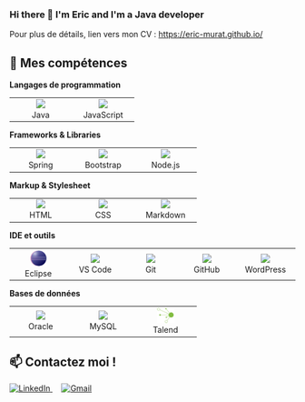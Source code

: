 ### Hi there 👋 I'm Eric and I'm a Java developer

Pour plus de détails, lien vers mon CV : https://eric-murat.github.io/

## 🚀 Mes compétences
**Langages de programmation**
<table>
  <tr>
    <td align="center" width="96">
      <a href="https://www.java.com">
        <img width="30px" src="https://cdn.jsdelivr.net/gh/devicons/devicon/icons/java/java-original.svg" />
      </a>
      <br>Java
    </td>
    <td align="center" width="96">
      <a href="https://developer.mozilla.org/fr/docs/Web/JavaScript">
        <img width="30px" src="https://cdn.jsdelivr.net/gh/devicons/devicon/icons/javascript/javascript-original.svg" />
      </a>
      <br>JavaScript
    </td>   
  </tr>
</table>

**Frameworks & Libraries**
<table>
  <tr>
    <td align="center" width="96">
      <a href="https://spring.io/">
        <img width="30px" src="https://cdn.jsdelivr.net/gh/devicons/devicon/icons/spring/spring-original.svg" />
      </a>
      <br>Spring
    </td>
    <td align="center" width="96">
      <a href="https://getbootstrap.com/">
        <img width="30px" src="https://cdn.jsdelivr.net/gh/devicons/devicon/icons/bootstrap/bootstrap-original.svg" />
      </a>
      <br>Bootstrap
    </td>
    <td align="center" width="96">
      <a href="https://nodejs.org/en/">
        <img width="30px" src="https://cdn.jsdelivr.net/gh/devicons/devicon/icons/nodejs/nodejs-original.svg" />
      </a>
      <br>Node.js
    </td>
  </tr>
</table>

**Markup & Stylesheet**
<table>
  <tr>
    <td align="center" width="96">
      <a href="https://html.spec.whatwg.org/multipage/">
        <img width="30px" src="https://cdn.jsdelivr.net/gh/devicons/devicon/icons/html5/html5-original.svg" />
      </a>
      <br>HTML
    </td>
    <td align="center" width="96">
      <a href="https://www.w3.org/Style/CSS/">
        <img width="30px" src="https://cdn.jsdelivr.net/gh/devicons/devicon/icons/css3/css3-original.svg" />
      </a>
      <br>CSS
    </td>
    <td align="center" width="96">
      <a href="https://daringfireball.net/projects/markdown/">
        <img width="30px" src="https://cdn.jsdelivr.net/gh/devicons/devicon/icons/markdown/markdown-original.svg" />
      </a>
      <br>Markdown
    </td>
  </tr>
</table>

**IDE et outils**
<table>
  <tr>
    <td align="center" width="96">
      <a href="https://www.eclipse.org/ide/">
        <img width="30px" src="svg/Eclipse-SVG.svg" alt="VS Code" />
      </a>
      <br>Eclipse
    </td>   
    <td align="center" width="96">
      <a href="https://code.visualstudio.com/">
        <img width="30px" src="https://cdn.jsdelivr.net/gh/devicons/devicon/icons/vscode/vscode-original.svg" />
      </a>
      <br>VS Code
    </td>   
    <td align="center" width="96">
      <a href="https://git-scm.com/">
        <img width="30px" src="https://cdn.jsdelivr.net/gh/devicons/devicon/icons/git/git-original.svg" />
      </a>
      <br>Git
    </td>   
    <td align="center" width="96">
      <a href="https://github.com/">
        <img width="30px" src="https://cdn.jsdelivr.net/gh/devicons/devicon/icons/github/github-original.svg" />
      </a>
      <br>GitHub
    </td>   
    <td align="center" width="96">
      <a href="https://wordpress.org/">
        <img width="30px" src="https://cdn.jsdelivr.net/gh/devicons/devicon/icons/wordpress/wordpress-plain.svg" />
      </a>
      <br>WordPress
    </td>   
  </tr>
</table>

**Bases de données**
<table>
  <tr>
    <td align="center" width="96">
      <a href="https://www.oracle.com/fr/index.html">
        <img width="30px" src="https://cdn.jsdelivr.net/gh/devicons/devicon/icons/oracle/oracle-original.svg" />
      </a>
      <br>Oracle
    </td>   
    <td align="center" width="96">
      <a href="https://www.mysql.com/fr/">
        <img width="30px" src="https://cdn.jsdelivr.net/gh/devicons/devicon/icons/mysql/mysql-original.svg" />
      </a>
      <br>MySQL
    </td>   
    <td align="center" width="96">
      <a href="https://www.talend.com/fr/">
        <img width="30px" src="svg/talend-icon.svg" />
      </a>
      <br>Talend
    </td>   
  </tr>
</table>

## 📫 Contactez moi !
<a href="https://www.linkedin.com/in/ericmurat/">
  <img alt="LinkedIn" src="https://img.shields.io/badge/linkedin%20-%230077B5.svg?&style=flat&logo=linkedin&logoColor=white"/>
</a>
 &nbsp; &nbsp;
<a href="mailto:emurat@free.fr">
  <img alt="Gmail" src="https://img.shields.io/badge/Gmail-D14836?style=flat&logo=gmail&logoColor=white" />
</a>

<!--
**AbhishekSinghDhadwal/AbhishekSinghDhadwal** is a ✨ _special_ ✨ repository because its `README.md` (this file) appears on your GitHub profile.

Here are some ideas to get you started:

- 🔭 I’m currently working on ...
- 🌱 I’m currently learning ...
- 👯 I’m looking to collaborate on ...
- 🤔 I’m looking for help with ...
- 💬 Ask me about ...
- 📫 How to reach me: ...
- 😄 Pronouns: ...
- ⚡ Fun fact: ...
-->



